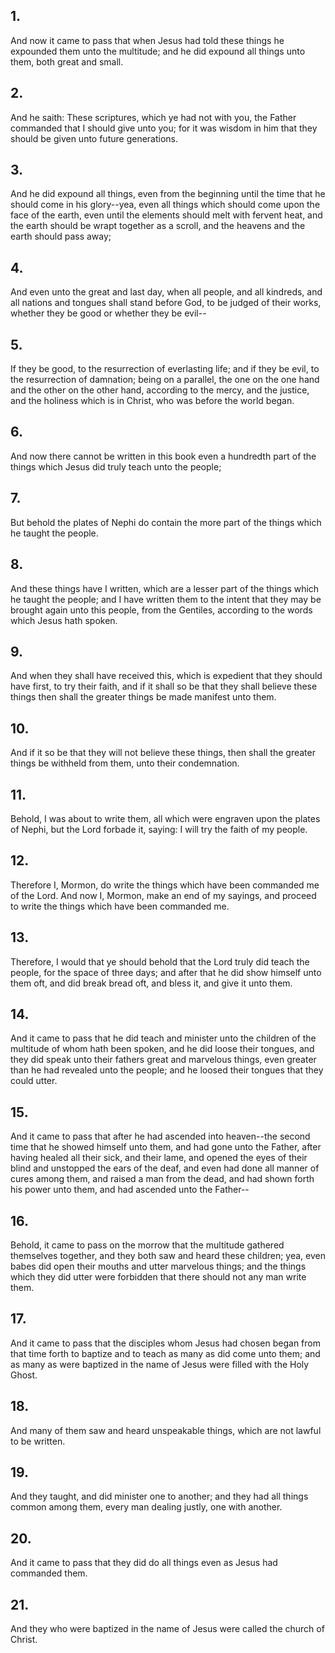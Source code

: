 ## 1.
And now it came to pass that when Jesus had told these things he expounded them unto the multitude; and he did expound all things unto them, both great and small.
## 2.
And he saith: These scriptures, which ye had not with you, the Father commanded that I should give unto you; for it was wisdom in him that they should be given unto future generations.
## 3.
And he did expound all things, even from the beginning until the time that he should come in his glory--yea, even all things which should come upon the face of the earth, even until the elements should melt with fervent heat, and the earth should be wrapt together as a scroll, and the heavens and the earth should pass away;
## 4.
And even unto the great and last day, when all people, and all kindreds, and all nations and tongues shall stand before God, to be judged of their works, whether they be good or whether they be evil--
## 5.
If they be good, to the resurrection of everlasting life; and if they be evil, to the resurrection of damnation; being on a parallel, the one on the one hand and the other on the other hand, according to the mercy, and the justice, and the holiness which is in Christ, who was before the world began.
## 6.
And now there cannot be written in this book even a hundredth part of the things which Jesus did truly teach unto the people;
## 7.
But behold the plates of Nephi do contain the more part of the things which he taught the people.
## 8.
And these things have I written, which are a lesser part of the things which he taught the people; and I have written them to the intent that they may be brought again unto this people, from the Gentiles, according to the words which Jesus hath spoken.
## 9.
And when they shall have received this, which is expedient that they should have first, to try their faith, and if it shall so be that they shall believe these things then shall the greater things be made manifest unto them.
## 10.
And if it so be that they will not believe these things, then shall the greater things be withheld from them, unto their condemnation.
## 11.
Behold, I was about to write them, all which were engraven upon the plates of Nephi, but the Lord forbade it, saying: I will try the faith of my people.
## 12.
Therefore I, Mormon, do write the things which have been commanded me of the Lord. And now I, Mormon, make an end of my sayings, and proceed to write the things which have been commanded me.
## 13.
Therefore, I would that ye should behold that the Lord truly did teach the people, for the space of three days; and after that he did show himself unto them oft, and did break bread oft, and bless it, and give it unto them.
## 14.
And it came to pass that he did teach and minister unto the children of the multitude of whom hath been spoken, and he did loose their tongues, and they did speak unto their fathers great and marvelous things, even greater than he had revealed unto the people; and he loosed their tongues that they could utter.
## 15.
And it came to pass that after he had ascended into heaven--the second time that he showed himself unto them, and had gone unto the Father, after having healed all their sick, and their lame, and opened the eyes of their blind and unstopped the ears of the deaf, and even had done all manner of cures among them, and raised a man from the dead, and had shown forth his power unto them, and had ascended unto the Father--
## 16.
Behold, it came to pass on the morrow that the multitude gathered themselves together, and they both saw and heard these children; yea, even babes did open their mouths and utter marvelous things; and the things which they did utter were forbidden that there should not any man write them.
## 17.
And it came to pass that the disciples whom Jesus had chosen began from that time forth to baptize and to teach as many as did come unto them; and as many as were baptized in the name of Jesus were filled with the Holy Ghost.
## 18.
And many of them saw and heard unspeakable things, which are not lawful to be written.
## 19.
And they taught, and did minister one to another; and they had all things common among them, every man dealing justly, one with another.
## 20.
And it came to pass that they did do all things even as Jesus had commanded them.
## 21.
And they who were baptized in the name of Jesus were called the church of Christ.
